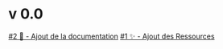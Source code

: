 # v 0.0

[#2 📄 - Ajout de la documentation](https://github.com/Qimon/NatureCollection/issues/3)
[#1 ✨ - Ajout des Ressources](https://github.com/Qimon/NatureCollection/issues/1)

